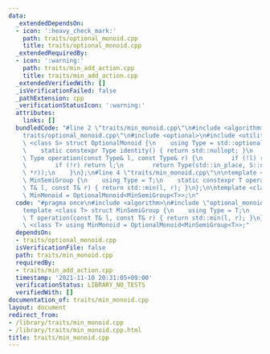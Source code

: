 ```yaml
---
data:
  _extendedDependsOn:
  - icon: ':heavy_check_mark:'
    path: traits/optional_monoid.cpp
    title: traits/optional_monoid.cpp
  _extendedRequiredBy:
  - icon: ':warning:'
    path: traits/min_add_action.cpp
    title: traits/min_add_action.cpp
  _extendedVerifiedWith: []
  _isVerificationFailed: false
  _pathExtension: cpp
  _verificationStatusIcon: ':warning:'
  attributes:
    links: []
  bundledCode: "#line 2 \"traits/min_monoid.cpp\"\n#include <algorithm>\n#line 2 \"\
    traits/optional_monoid.cpp\"\n#include <optional>\n#include <utility>\n\ntemplate\
    \ <class S> struct OptionalMonoid {\n    using Type = std::optional<typename S::Type>;\n\
    \    static constexpr Type identity() { return std::nullopt; }\n    static constexpr\
    \ Type operation(const Type& l, const Type& r) {\n        if (!l) return r;\n\
    \        if (!r) return l;\n        return Type(std::in_place, S::operation(*l,\
    \ *r));\n    }\n};\n#line 4 \"traits/min_monoid.cpp\"\n\ntemplate <class T> struct\
    \ MinSemiGroup {\n    using Type = T;\n    static constexpr T operation(const\
    \ T& l, const T& r) { return std::min(l, r); }\n};\n\ntemplate <class T> using\
    \ MinMonoid = OptionalMonoid<MinSemiGroup<T>>;\n"
  code: "#pragma once\n#include <algorithm>\n#include \"optional_monoid.cpp\"\n\n\
    template <class T> struct MinSemiGroup {\n    using Type = T;\n    static constexpr\
    \ T operation(const T& l, const T& r) { return std::min(l, r); }\n};\n\ntemplate\
    \ <class T> using MinMonoid = OptionalMonoid<MinSemiGroup<T>>;"
  dependsOn:
  - traits/optional_monoid.cpp
  isVerificationFile: false
  path: traits/min_monoid.cpp
  requiredBy:
  - traits/min_add_action.cpp
  timestamp: '2021-11-10 20:31:05+09:00'
  verificationStatus: LIBRARY_NO_TESTS
  verifiedWith: []
documentation_of: traits/min_monoid.cpp
layout: document
redirect_from:
- /library/traits/min_monoid.cpp
- /library/traits/min_monoid.cpp.html
title: traits/min_monoid.cpp
---
```

